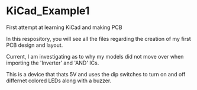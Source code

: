 # KiCad_Example1
First attempt at learning KiCad and making PCB


In this respository, you will see all the files regarding the creation of my first PCB design and layout.

Current, I am investigating as to why my models did not move over when importing the 'Inverter' and 'AND' ICs.

This is a device that thats 5V and uses the dip switches to turn on and off differnet colored LEDs along with a buzzer.
